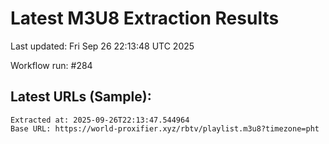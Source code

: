 # Latest M3U8 Extraction Results

Last updated: Fri Sep 26 22:13:48 UTC 2025

Workflow run: #284

## Latest URLs (Sample):
```
Extracted at: 2025-09-26T22:13:47.544964
Base URL: https://world-proxifier.xyz/rbtv/playlist.m3u8?timezone=pht

```
